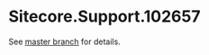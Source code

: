 # Sitecore.Support.102657

See [master branch](https://github.com/sitecoresupport/Sitecore.Support.102657) for details.